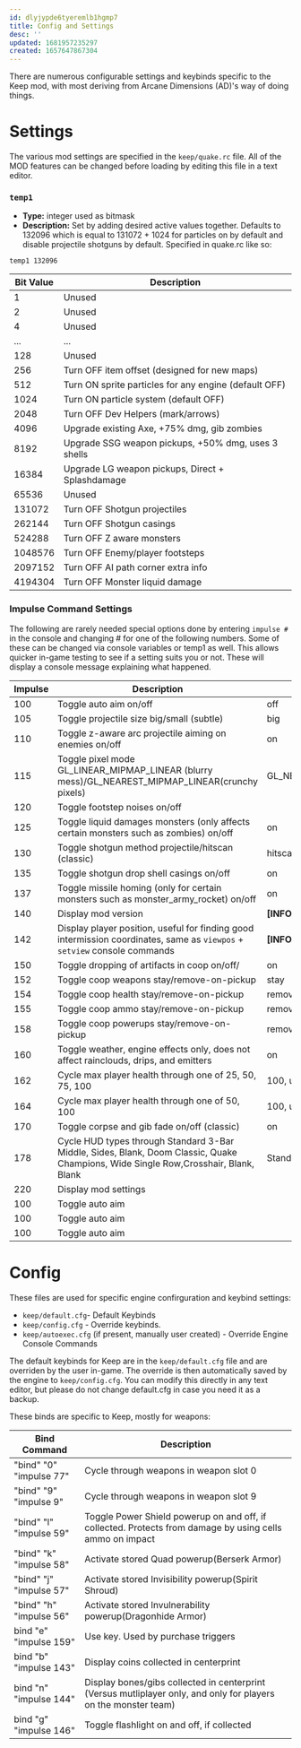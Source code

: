 ```yaml
---
id: dlyjypde6tyeremlb1hgmp7
title: Config and Settings
desc: ''
updated: 1681957235297
created: 1657647867304
---
```

There are numerous configurable settings and keybinds specific to the Keep mod, with most deriving from Arcane Dimensions (AD)'s way of doing things.

# Settings
The various mod settings are specified in the `keep/quake.rc` file.  All of the MOD features can be changed before loading by editing this file in a text editor.

### `temp1`
* **Type:** integer used as bitmask
* **Description:** Set by adding desired active values together.  Defaults to 132096 which is equal to 131072 + 1024 for particles on by default and disable projectile shotguns by default.  Specified in quake.rc like so:

`temp1 132096`

|Bit Value|Description|
|---|---|
|1|Unused|
|2|Unused|
|4|Unused|
|...|...|
|128|Unused|
|256|Turn OFF item offset (designed for new maps)|
|512|Turn ON sprite particles for any engine (default OFF)|
|1024|Turn ON particle system (default OFF)|
|2048|Turn OFF Dev Helpers (mark/arrows)|
|4096|Upgrade existing Axe, +75% dmg, gib zombies|
|8192|Upgrade SSG weapon pickups, +50% dmg, uses 3 shells|
|16384|Upgrade LG weapon pickups, Direct + Splashdamage|
|65536| Unused
|131072|Turn OFF Shotgun projectiles
|262144|Turn OFF Shotgun casings
|524288|Turn OFF Z aware monsters
|1048576|Turn OFF Enemy/player footsteps|
|2097152|Turn OFF AI path corner extra info|
|4194304|Turn OFF Monster liquid damage|

### Impulse Command Settings
The following are rarely needed special options done by entering `impulse #` in the console and changing # for one of the following numbers.  Some of these can be changed via console variables or temp1 as well.  This allows quicker in-game testing to see if a setting suits you or not.  These will display a console message explaining what happened.

|Impulse|Description|Default State|
|---|---|---|
|100|Toggle auto aim on/off|off|
|105|Toggle projectile size big/small (subtle)|big|
|110|Toggle z-aware arc projectile aiming on enemies on/off|on|
|115|Toggle pixel mode GL_LINEAR_MIPMAP_LINEAR (blurry mess)/GL_NEAREST_MIPMAP_LINEAR(crunchy pixels)|GL_NEAREST_MIPMAP_LINEAR|
|120|Toggle footstep noises on/off|
|125|Toggle liquid damages monsters (only affects certain monsters such as zombies) on/off|on|
|130|Toggle shotgun method projectile/hitscan (classic)|hitscan|
|135|Toggle shotgun drop shell casings on/off|on|
|137|Toggle missile homing (only for certain monsters such as monster_army_rocket) on/off|on|
|140|Display mod version|**[INFO]** Keep Mod, version 0.`##`|
|142|Display player position, useful for finding good intermission coordinates, same as `viewpos` + `setview` console commands|**[INFO]** Org (`# # #`)|
|150|Toggle dropping of artifacts in coop on/off/|on|
|152|Toggle coop weapons stay/remove-on-pickup|stay|
|154|Toggle coop health stay/remove-on-pickup|remove-on-pickup|
|155|Toggle coop ammo stay/remove-on-pickup|remove-on-pickup|
|158|Toggle coop powerups stay/remove-on-pickup|remove-on-pickup|
|160|Toggle weather, engine effects only, does not affect rainclouds, drips, and emitters|on|
|162|Cycle max player health through one of 25, 50, 75, 100|100, unless Evil Mode active|
|164|Cycle max player health through one of 50, 100|100, unless Evil Mode active|
|170|Toggle corpse and gib fade on/off (classic)|on
|178|Cycle HUD types through Standard 3-Bar Middle, Sides, Blank, Doom Classic, Quake Champions, Wide Single Row,Crosshair, Blank, Blank|Standard|
|220|Display mod settings||
|100|Toggle auto aim|
|100|Toggle auto aim|
|100|Toggle auto aim|

# Config
These files are used for specific engine confirguration and keybind settings:
* `keep/default.cfg`- Default Keybinds
* `keep/config.cfg` - Override keybinds.
* `keep/autoexec.cfg` (if present, manually user created) - Override Engine Console Commands

The default keybinds for Keep are in the `keep/default.cfg` file and are overriden by the user in-game.  The override is then automatically saved by the engine to `keep/config.cfg`.  You can modify this directly in any text editor, but please do not change default.cfg in case you need it as a backup.

These binds are specific to Keep, mostly for weapons:

|Bind Command|Description|
|---|---|
|"bind" "0" "impulse 77"|Cycle through weapons in weapon slot 0|
|"bind" "9" "impulse 9"|Cycle through weapons in weapon slot 9|
|"bind" "l" "impulse 59"|Toggle Power Shield powerup on and off, if collected.  Protects from damage by using cells ammo on impact|
|"bind" "k" "impulse 58"|Activate stored Quad powerup(Berserk Armor)|
|"bind" "j" "impulse 57"|Activate stored Invisibility powerup(Spirit Shroud)|
|"bind" "h" "impulse 56"|Activate stored Invulnerability powerup(Dragonhide Armor)|
|bind "e" "impulse 159"|Use key.  Used by purchase triggers|
|bind "b" "impulse 143"|Display coins collected in centerprint|
|bind "n" "impulse 144"|Display bones/gibs collected in centerprint (Versus mutliplayer only, and only for players on the monster team)|
|bind "g" "impulse 146"|Toggle flashlight on and off, if collected|